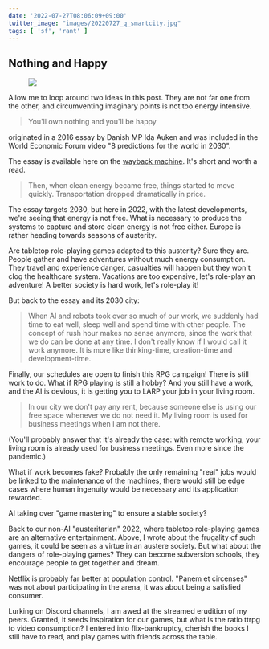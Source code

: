 ```yaml
---
date: '2022-07-27T08:06:09+09:00'
twitter_image: "images/20220727_q_smartcity.jpg"
tags: [ 'sf', 'rant' ]
---
```


## Nothing and Happy

<figure class="right large">
<img src="images/20220727_smartcity.jpg" loading="lazy" />
<figcaption>
</figcaption>
</figure>

Allow me to loop around two ideas in this post. They are not far one from the other, and circumventing imaginary points is not too energy intensive.

> You'll own nothing and you'll be happy

originated in a 2016 essay by Danish MP Ida Auken and was included in the World Economic Forum video "8 predictions for the world in 2030".

The essay is available here on the [wayback machine](https://web.archive.org/web/20210204075543/https://www.forbes.com/sites/worldeconomicforum/2016/11/10/shopping-i-cant-really-remember-what-that-is-or-how-differently-well-live-in-2030/?sh=576a4c1b1735). It's short and worth a read.

> Then, when clean energy became free, things started to move quickly. Transportation dropped dramatically in price.

The essay targets 2030, but here in 2022, with the latest developments, we're seeing that energy is not free. What is necessary to produce the systems to capture and store clean energy is not free either. Europe is rather heading towards seasons of austerity.

Are tabletop role-playing games adapted to this austerity? Sure they are. People gather and have adventures without much energy consumption. They travel and experience danger, casualties will happen but they won't clog the healthcare system. Vacations are too expensive, let's role-play an adventure! A better society is hard work, let's role-play it!

But back to the essay and its 2030 city:

> When AI and robots took over so much of our work, we suddenly had time to eat well, sleep well and spend time with other people. The concept of rush hour makes no sense anymore, since the work that we do can be done at any time. I don't really know if I would call it work anymore. It is more like thinking-time, creation-time and development-time.

Finally, our schedules are open to finish this RPG campaign! There is still work to do. What if RPG playing is still a hobby? And you still have a work, and the AI is devious, it is getting you to LARP your job in your living room.

> In our city we don't pay any rent, because someone else is using our free space whenever we do not need it. My living room is used for business meetings when I am not there.

(You'll probably answer that it's already the case: with remote working, your living room is already used for business meetings. Even more since the pandemic.)

What if work becomes fake? Probably the only remaining "real" jobs would be linked to the maintenance of the machines, there would still be edge cases where human ingenuity would be necessary and its application rewarded.

AI taking over "game mastering" to ensure a stable society?

Back to our non-AI "austeritarian" 2022, where tabletop role-playing games are an alternative entertainment. Above, I wrote about the frugality of such games, it could be seen as a virtue in an austere society. But what about the dangers of role-playing games? They can become subversion schools, they encourage people to get together and dream.

Netflix is probably far better at population control. "Panem et circenses" was not about participating in the arena, it was about being a satisfied consumer.

Lurking on Discord channels, I am awed at the streamed erudition of my peers. Granted, it seeds inspiration for our games, but what is the ratio ttrpg to video consumption? I entered into flix-bankruptcy, cherish the books I still have to read, and play games with friends across the table.

<!--

https://www.christianitytoday.com/ct/2022/july-web-only/russell-moore-steve-bannon-atlantic-jan-6-america-avatars.html

-->

